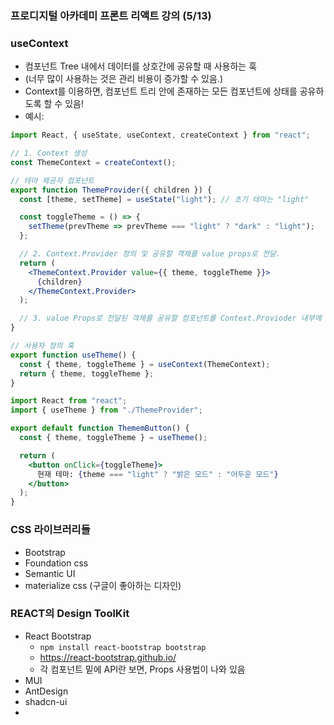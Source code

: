 ### 프로디지털 아카데미 프론트 리액트 강의 (5/13)

### useContext
- 컴포넌트 Tree 내에서 데이터를 상호간에 공유할 때 사용하는 훅
- (너무 많이 사용하는 것은 관리 비용이 증가할 수 있음.)
- Context를 이용하면, 컴포넌트 트리 안에 존재하는 모든 컴포넌트에 상태를 공유하도록 할 수 있음!
- 예시:
```jsx
import React, { useState, useContext, createContext } from "react";

// 1. Context 생성
const ThemeContext = createContext();

// 테마 제공자 컴포넌트
export function ThemeProvider({ children }) {
  const [theme, setTheme] = useState("light"); // 초기 테마는 "light"

  const toggleTheme = () => {
    setTheme(prevTheme => prevTheme === "light" ? "dark" : "light");
  };

  // 2. Context.Provider 정의 및 공유할 객체를 value props로 전달.
  return (
    <ThemeContext.Provider value={{ theme, toggleTheme }}> 
      {children}
    </ThemeContext.Provider>
  );

  // 3. value Props로 전달된 객체를 공유할 컴포넌트를 Context.Provioder 내부에 위치
}

// 사용자 정의 훅
export function useTheme() {
  const { theme, toggleTheme } = useContext(ThemeContext);
  return { theme, toggleTheme };
}
```

```jsx
import React from "react";
import { useTheme } from "./ThemeProvider";

export default function ThememButton() {
  const { theme, toggleTheme } = useTheme();

  return (
    <button onClick={toggleTheme}>
      현재 테마: {theme === "light" ? "밝은 모드" : "어두운 모드"}
    </button>
  );
}
```


### CSS 라이브러리들
- Bootstrap
- Foundation css 
- Semantic UI
- materialize css (구글이 좋아하는 디자인)


### REACT의 Design ToolKit
- React Bootstrap
  - `npm install react-bootstrap bootstrap`
  - <a href="https://react-bootstrap.github.io/">https://react-bootstrap.github.io/</a> 
  - 각 컴포넌트 밑에 API란 보면, Props 사용법이 나와 있음
- MUI
- AntDesign
- shadcn-ui
- 

